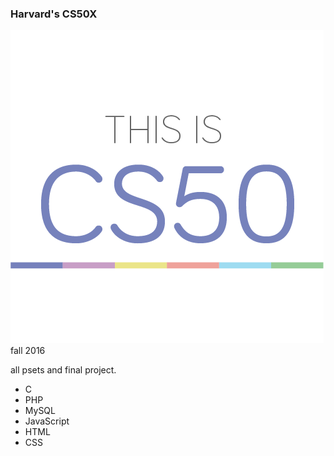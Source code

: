 ### Harvard's CS50X
![Alt text](/cs50_logo.png?raw=true "Optional Title")
fall 2016

all psets and final project.
* C
* PHP
* MySQL
* JavaScript
* HTML
* CSS